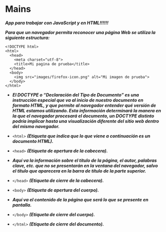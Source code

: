 # Mains
**_App para trabajar con JavaScript y en HTML!!!!!!_**

**_Para que un navegador permita reconocer una página Web se utiliza la siguiente estructura:_**

```
<!DOCTYPE html>
<html>
  <head>
    <meta charset="utf-8">
    <title>Mi pagina de prueba</title>
  </head>
  <body>
    <img src="images/firefox-icon.png" alt="Mi imagen de prueba">
  </body>
</html>
```
- **_El DOCTYPE o “Declaración del Tipo de Documento” es una instrucción especial que va al inicio de nuestro documento en formato HTML, y que permite al navegador entender qué versión de HTML estamos utilizando. Esta información determinará la manera en la que el navegador procesará el documento, un DOCTYPE distinto podría implicar hasta una visualización diferente del sitio web dentro del mismo navegador._**

- ```<html>``` **_(Etiqueta que indica que lo que viene a continuación es un documento HTML)._**

- ```<head>``` **_(Etiqueta de apertura de la cabecera)._**
- **_Aquí va la información sobre el título de la página, el autor, palabras clave, etc. que no se presentarán en la ventana del navegador, salvo el título que aparecera en la barra de título de la parte superior._**

- ```</head>``` **_(Etiqueta de cierre de la cabecera)._**

- ```<body>``` **_(Etiqueta de apertura del cuerpo)._**
- **_Aquí va el contenido de la página que será lo que se presente en pantalla._**  
- ```</body>``` **_(Etiqueta de cierre del cuerpo)._**
- ```</html>``` **_(Etiqueta de cierre del documento)._**
